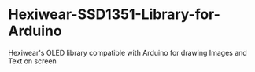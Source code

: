 # Hexiwear-SSD1351-Library-for-Arduino
Hexiwear's OLED library compatible with Arduino for drawing Images and Text on screen
